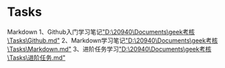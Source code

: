 # Tasks
Markdown
1、Github入门学习笔记["D:\20940\Documents\geek考核\Tasks\Github.md"]()
2、Markdown学习笔记["D:\20940\Documents\geek考核\Tasks\Markdown.md"]()
3、进阶任务学习["D:\20940\Documents\geek考核\Tasks\进阶任务.md"]()
